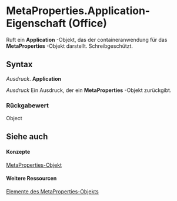 
# MetaProperties.Application-Eigenschaft (Office)

Ruft ein  **Application** -Objekt, das der containeranwendung für das **MetaProperties** -Objekt darstellt. Schreibgeschützt.


## Syntax

 _Ausdruck_. **Application**

 _Ausdruck_ Ein Ausdruck, der ein **MetaProperties** -Objekt zurückgibt.


### Rückgabewert

Object


## Siehe auch


#### Konzepte


[MetaProperties-Objekt](957a6e06-3348-b180-3655-06ffbfb69e12.md)
#### Weitere Ressourcen


[Elemente des MetaProperties-Objekts](http://msdn.microsoft.com/library/0e2efa13-130c-59ad-07ee-8499f502064a%28Office.15%29.aspx)